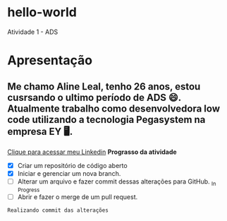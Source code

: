 # hello-world
Atividade 1 - ADS
# Apresentação
## Me chamo Aline Leal, tenho 26 anos, estou cusrsando o ultimo período de ADS 😄. Atualmente trabalho como desenvolvedora low code utilizando a tecnologia Pegasystem na empresa EY 🖥️.
 [Clique para acessar meu Linkedin](https://www.linkedin.com/in/aline-leal-39216b1b0)
 **Prograsso da atividade**
 - [x] Criar um repositório de código aberto
 - [x] Iniciar e gerenciar um nova branch.
 - [ ] Alterar um arquivo e fazer commit dessas alterações para GitHub. <sub>In Progress</sub>
 - [ ] Abrir e fazer o merge de um pull request.

```
Realizando commit das alterações
```

